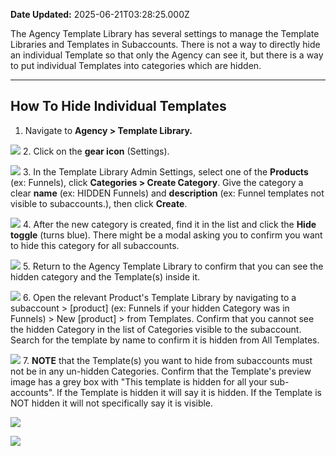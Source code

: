 **Date Updated:** 2025-06-21T03:28:25.000Z

The Agency Template Library has several settings to manage the Template Libraries and Templates in Subaccounts. There is not a way to directly hide an individual Template so that only the Agency can see it, but there is a way to put individual Templates into categories which are hidden.

---

## **How To Hide Individual Templates**

  
1. Navigate to **Agency > Template Library.**  
    
![](https://s3.amazonaws.com/cdn.freshdesk.com/data/helpdesk/attachments/production/155048644956/original/SE3Fv8FR8TMvkVZ3OLU17Un7vDR9R8gE-A.png?1750455536)
2. Click on the **gear icon** (Settings).  
    
![](https://s3.amazonaws.com/cdn.freshdesk.com/data/helpdesk/attachments/production/155048644960/original/HPtLB7Zii9BA_aO8LW4mNk9eR84qmvPAxw.png?1750455605)
3. In the Template Library Admin Settings, select one of the **Products** (ex: Funnels), click **Categories > Create Category**. Give the category a clear **name** (ex: HIDDEN Funnels) and **description** (ex: Funnel templates not visible to subaccounts.), then click **Create**.  
    
![](https://s3.amazonaws.com/cdn.freshdesk.com/data/helpdesk/attachments/production/155048645013/original/NmstDl_U24Er-KxkJzMiU9JLTvkIiN7BRg.png?1750455735)
4. After the new category is created, find it in the list and click the **Hide toggle** (turns blue). There might be a modal asking you to confirm you want to hide this category for all subaccounts.  
    
![](https://s3.amazonaws.com/cdn.freshdesk.com/data/helpdesk/attachments/production/155048645043/original/SbqW5st5mKYXwKBYzNG8vjt_0yygk006Dg.png?1750455969)
5. Return to the Agency Template Library to confirm that you can see the hidden category and the Template(s) inside it.  
    
![](https://s3.amazonaws.com/cdn.freshdesk.com/data/helpdesk/attachments/production/155048645063/original/i-nOjxm_hkekEglLV0_i6c30E460-_SG0Q.png?1750456142)
6. Open the relevant Product's Template Library by navigating to a subaccount > \[product\] (ex: Funnels if your hidden Category was in Funnels) > New \[product\] > from Templates. Confirm that you cannot see the hidden Category in the list of Categories visible to the subaccount. Search for the template by name to confirm it is hidden from All Templates.  
    
![](https://s3.amazonaws.com/cdn.freshdesk.com/data/helpdesk/attachments/production/155048645087/original/kuTVF398Wg4o3OuF2Cjf-DndOAZsHxxIEQ.png?1750456317)
7. **NOTE** that the Template(s) you want to hide from subaccounts must not be in any un-hidden Categories. Confirm that the Template's preview image has a grey box with "This template is hidden for all your sub-accounts". If the Template is hidden it will say it is hidden. If the Template is NOT hidden it will not specifically say it is visible.  
    
![](https://s3.amazonaws.com/cdn.freshdesk.com/data/helpdesk/attachments/production/155048645186/original/ivaR_2Fcfz-vJX__Z-WYNcynfoFM8cM9uQ.png?1750456549)  
    
![](https://s3.amazonaws.com/cdn.freshdesk.com/data/helpdesk/attachments/production/155048645193/original/8IS6YJ7NufhuiZlevAckmaRocVN9jQ0ieg.png?1750456656)
